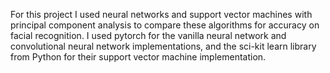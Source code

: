 For this project I used neural networks and support vector machines with principal component analysis to compare these algorithms for accuracy on facial recognition.
I used pytorch for the vanilla neural network and convolutional neural network implementations, and the sci-kit learn library from Python for their support vector machine implementation.
